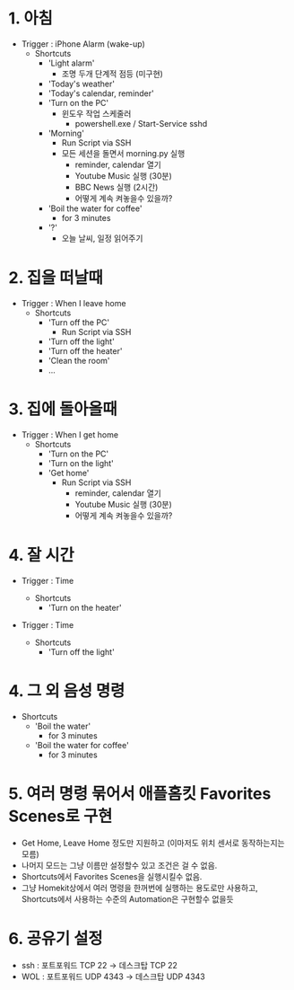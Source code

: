 # 1. 아침
- Trigger : iPhone Alarm (wake-up)
    - Shortcuts
        - 'Light alarm'
            - 조명 두개 단계적 점등 (미구현)
        - 'Today's weather'
        - 'Today's calendar, reminder'
        - 'Turn on the PC'
            - 윈도우 작업 스케줄러
                - powershell.exe / Start-Service sshd
        - 'Morning'
            - Run Script via SSH
            - 모든 세션을 돌면서 morning.py 실행
                - reminder, calendar 열기
                - Youtube Music 실행 (30분)
                - BBC News 실행 (2시간)
                - 어떻게 계속 켜놓을수 있을까?
        - 'Boil the water for coffee'
            - for 3 minutes
        - '?'
            - 오늘 날씨, 일정 읽어주기
        
# 2. 집을 떠날때
- Trigger : When I leave home
    - Shortcuts
        - 'Turn off the PC'
            - Run Script via SSH
        - 'Turn off the light'
        - 'Turn off the heater'
        - 'Clean the room'
        - ...
 
 # 3. 집에 돌아올때
 - Trigger : When I get home
     - Shortcuts
         - 'Turn on the PC'
         - 'Turn on the light'
         - 'Get home'
             - Run Script via SSH
                 - reminder, calendar 열기
                 - Youtube Music 실행 (30분)
                 - 어떻게 계속 켜놓을수 있을까?
 
 # 4. 잘 시간
 - Trigger : Time 
     - Shortcuts
         - 'Turn on the heater'
         
 - Trigger : Time
     - Shortcuts
         - 'Turn off the light'
                 
              
 # 4. 그 외 음성 명령
 - Shortcuts
     - 'Boil the water'
         - for 3 minutes
     - 'Boil the water for coffee'
         - for 3 minutes
        
        
        
# 5. 여러 명령 묶어서 애플홈킷 Favorites Scenes로 구현
- Get Home, Leave Home 정도만 지원하고 (이마저도 위치 센서로 동작하는지는 모름)
- 나머지 모드는 그냥 이름만 설정할수 있고 조건은 걸 수 없음.
- Shortcuts에서 Favorites Scenes을 실행시킬수 없음.
- 그냥 Homekit상에서 여러 명령을 한꺼번에 실행하는 용도로만 사용하고, Shortcuts에서 사용하는 수준의 Automation은 구현할수 없을듯
        
        
        
# 6. 공유기 설정
- ssh : 포트포워드 TCP 22 -> 데스크탑 TCP 22
- WOL : 포트포워드 UDP 4343 -> 데스크탑 UDP 4343
